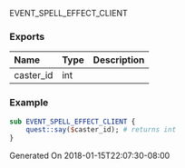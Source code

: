 EVENT_SPELL_EFFECT_CLIENT
### Exports
**Name**|**Type**|**Description**
:-----|:-----|:-----
caster_id|int|
### Example
```perl
sub EVENT_SPELL_EFFECT_CLIENT {
	quest::say($caster_id); # returns int
}
```

Generated On 2018-01-15T22:07:30-08:00